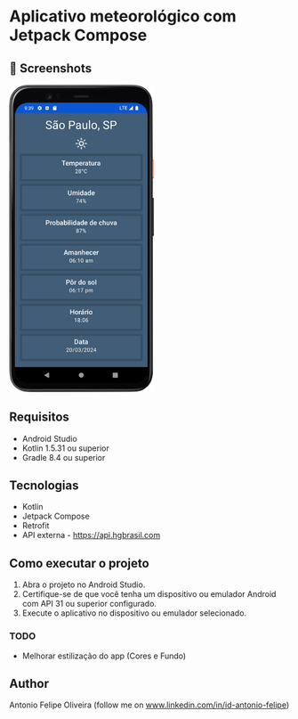 # Aplicativo meteorológico com Jetpack Compose


## :camera_flash: Screenshots
<!-- You can add more screenshots here if you like -->

<img src="/results/IMG_1.png" width="260">&emsp;

## Requisitos
- Android Studio 
- Kotlin 1.5.31 ou superior
- Gradle 8.4 ou superior

  
## Tecnologias
* Kotlin
* Jetpack Compose
* Retrofit
* API externa - https://api.hgbrasil.com




## Como executar o projeto
1. Abra o projeto no Android Studio.
2. Certifique-se de que você tenha um dispositivo ou emulador Android com API 31 ou superior configurado.
3. Execute o aplicativo no dispositivo ou emulador selecionado.


### TODO
- Melhorar estilização do app (Cores e Fundo)


## Author
Antonio Felipe Oliveira (follow me on www.linkedin.com/in/id-antonio-felipe)
